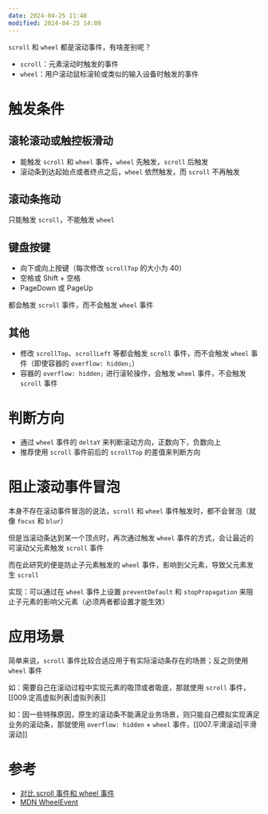 ```yaml
---
date: 2024-04-25 11:48
modified: 2024-04-25 14:08
---
```


`scroll` 和 `wheel` 都是滚动事件，有啥差别呢？

- `scroll`：元素滚动时触发的事件
- `wheel`：用户滚动鼠标滚轮或类似的输入设备时触发的事件

# 触发条件

## 滚轮滚动或触控板滑动

- 能触发 `scroll` 和 `wheel` 事件，`wheel` 先触发，`scroll` 后触发
- 滚动条到达起始点或者终点之后，`wheel` 依然触发，而 `scroll` 不再触发

## 滚动条拖动

只能触发 `scroll`，不能触发 `wheel`

## 键盘按键

- 向下或向上按键（每次修改 `scrollTop` 的大小为 40）
- 空格或 Shift + 空格
- PageDown 或 PageUp

都会触发 `scroll` 事件，而不会触发 `wheel` 事件

## 其他

- 修改 `scrollTop`、`scrollLeft` 等都会触发 `scroll` 事件，而不会触发 `wheel` 事件（即使容器的 `overflow: hidden;`）
- 容器的 `overflow: hidden;` 进行滚轮操作，会触发 `wheel` 事件，不会触发 `scroll` 事件

# 判断方向

- 通过 `wheel` 事件的 `deltaY` 来判断滚动方向，正数向下，负数向上
- 推荐使用 `scroll` 事件前后的 `scrollTop` 的差值来判断方向

# 阻止滚动事件冒泡

本身不存在滚动事件冒泡的说法，`scroll` 和 `wheel` 事件触发时，都不会冒泡（就像 `focus` 和 `blur`）

但是当滚动条达到某一个顶点时，再次通过触发 `wheel` 事件的方式，会让最近的可滚动父元素触发 `scroll` 事件

而在此研究的便是防止子元素触发的 `wheel` 事件，影响到父元素，导致父元素发生 `scroll`

实现：可以通过在 `wheel` 事件上设置 `preventDefault` 和 `stopPropagation` 来阻止子元素的影响父元素（必须两者都设置才能生效）

# 应用场景

简单来说，`scroll` 事件比较合适应用于有实际滚动条存在的场景；反之则使用 `wheel` 事件

如：需要自己在滚动过程中实现元素的吸顶或者吸底，那就使用 `scroll` 事件，[[009.定高虚拟列表|虚拟列表]]

如：因一些特殊原因，原生的滚动条不能满足业务场景，则只能自己模拟实现满足业务的滚动条，那就使用 `overflow: hidden` + `wheel` 事件，[[007.平滑滚动|平滑滚动]]

# 参考

- [对比 scroll 事件和 wheel 事件](https://juejin.cn/post/7078403294468505607)
- [MDN WheelEvent](https://developer.mozilla.org/zh-CN/docs/Web/API/WheelEvent)
